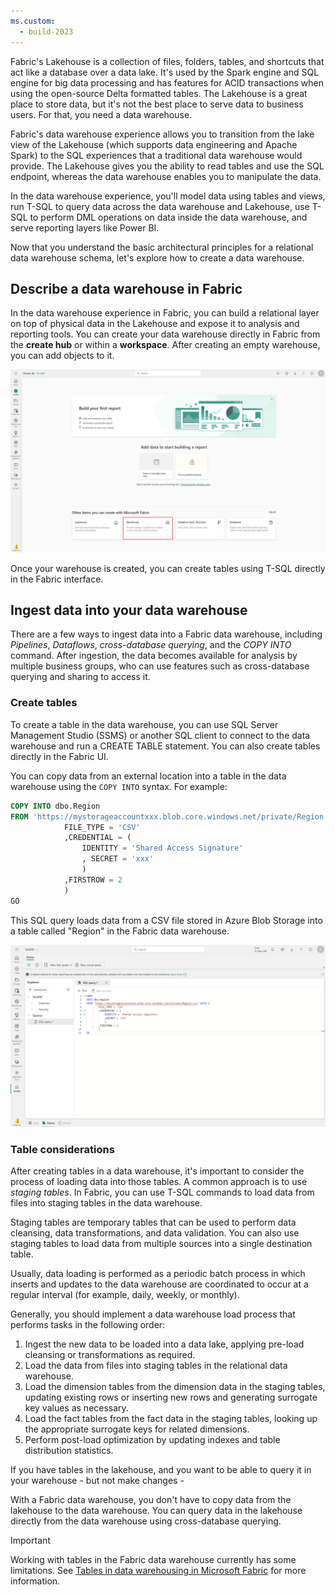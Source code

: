 ```yaml
---
ms.custom:
  - build-2023
---
```

Fabric's Lakehouse is a collection of files, folders, tables, and shortcuts that act like a database over a data lake. It's used by the Spark engine and SQL engine for big data processing and has features for ACID transactions when using the open-source Delta formatted tables. The Lakehouse is a great place to store data, but it's not the best place to serve data to business users. For that, you need a data warehouse.

Fabric's data warehouse experience allows you to transition from the lake view of the Lakehouse (which supports data engineering and Apache Spark) to the SQL experiences that a traditional data warehouse would provide. The Lakehouse gives you the ability to read tables and use the SQL endpoint, whereas the data warehouse enables you to manipulate the data.

In the data warehouse experience, you'll model data using tables and views, run T-SQL to query data across the data warehouse and Lakehouse, use T-SQL to perform DML operations on data inside the data warehouse, and serve reporting layers like Power BI.

Now that you understand the basic architectural principles for a relational data warehouse schema, let's explore how to create a data warehouse.

## Describe a data warehouse in Fabric

In the data warehouse experience in Fabric, you can build a relational layer on top of physical data in the Lakehouse and expose it to analysis and reporting tools. You can create your data warehouse directly in Fabric from the **create hub** or within a **workspace**. After creating an empty warehouse, you can add objects to it.

![Screenshot of the Fabric UI with an arrow pointing to the create hub.](../media/create-data-warehouse.png)

Once your warehouse is created, you can create tables using T-SQL directly in the Fabric interface.

## Ingest data into your data warehouse

There are a few ways to ingest data into a Fabric data warehouse, including *Pipelines*, *Dataflows*, *cross-database querying*, and the *COPY INTO* command. After ingestion, the data becomes available for analysis by multiple business groups, who can use features such as cross-database querying and sharing to access it.

### Create tables

To create a table in the data warehouse, you can use SQL Server Management Studio (SSMS) or another SQL client to connect to the data warehouse and run a CREATE TABLE statement. You can also create tables directly in the Fabric UI.

You can copy data from an external location into a table in the data warehouse using the `COPY INTO` syntax. For example:

```sql
COPY INTO dbo.Region 
FROM 'https://mystorageaccountxxx.blob.core.windows.net/private/Region.csv' WITH ( 
            FILE_TYPE = 'CSV'
            ,CREDENTIAL = ( 
                IDENTITY = 'Shared Access Signature'
                , SECRET = 'xxx'
                )
            ,FIRSTROW = 2
            )
GO
```

This SQL query loads data from a CSV file stored in Azure Blob Storage into a table called "Region" in the Fabric data warehouse.

![Screenshot of the SQL query editor with a query open.](../media/create-table-manual.png)

### Table considerations

After creating tables in a data warehouse, it's important to consider the process of loading data into those tables. A common approach is to use *staging tables*. In Fabric, you can use T-SQL commands to load data from files into staging tables in the data warehouse.

Staging tables are temporary tables that can be used to perform data cleansing, data transformations, and data validation. You can also use staging tables to load data from multiple sources into a single destination table.

Usually, data loading is performed as a periodic batch process in which inserts and updates to the data warehouse are coordinated to occur at a regular interval (for example, daily, weekly, or monthly).

Generally, you should implement a data warehouse load process that performs tasks in the following order:

1. Ingest the new data to be loaded into a data lake, applying pre-load cleansing or transformations as required.
2. Load the data from files into staging tables in the relational data warehouse.
3. Load the dimension tables from the dimension data in the staging tables, updating existing rows or inserting new rows and generating surrogate key values as necessary.
4. Load the fact tables from the fact data in the staging tables, looking up the appropriate surrogate keys for related dimensions.
5. Perform post-load optimization by updating indexes and table distribution statistics.

If you have tables in the lakehouse, and you want to be able to query it in your warehouse - but not make changes -

 With a Fabric data warehouse, you don't have to copy data from the lakehouse to the data warehouse. You can query data in the lakehouse directly from the data warehouse using cross-database querying.

> [!IMPORTANT]
> Working with tables in the Fabric data warehouse currently has some limitations. See [Tables in data warehousing in Microsoft Fabric](https://github.com/MicrosoftDocs/fabric-docs-pr/blob/release-public-preview/docs/data-warehouse/tables.md) for more information.
